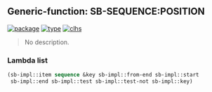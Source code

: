 ## Generic-function: SB-SEQUENCE:POSITION
[![package](https://img.shields.io/badge/Package-SB--SEQUENCE-5f9ea0.svg?style=social&colorA=999999)](../) [![type](https://img.shields.io/badge/Type-Generic--Function-5f9ea0.svg?style=social&colorA=999999)](../#generic-function) [![clhs](https://img.shields.io/badge/CLHS-POSITION-5f9ea0.svg?style=social&colorA=999999)](http://www.lispworks.com/documentation/HyperSpec/Body/f_pos_p.htm) 

> No description.

### Lambda list
```cl
(sb-impl::item sequence &key sb-impl::from-end sb-impl::start
 sb-impl::end sb-impl::test sb-impl::test-not sb-impl::key)
```
